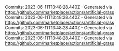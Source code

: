 Commits: 2023-06-11T13:48:28.440Z - Generated via https://github.com/marketplace/actions/artificial-grass
<br>
Commits: 2023-06-11T13:48:28.440Z - Generated via https://github.com/marketplace/actions/artificial-grass
<br>
Commits: 2023-06-11T13:48:28.440Z - Generated via https://github.com/marketplace/actions/artificial-grass
<br>
Commits: 2023-06-11T13:48:28.440Z - Generated via https://github.com/marketplace/actions/artificial-grass
<br>
